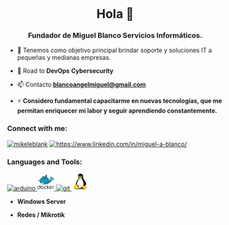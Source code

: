 <h1 align="center">Hola 👋</h1>
<h3 align="center">Fundador de Miguel Blanco Servicios Informáticos.</h3>

- 🔭 Tenemos como objetivo principal brindar soporte y soluciones IT a pequeñas y medianas empresas.

- 🌱 Road to **DevOps** **Cybersecurity**

- 📫 Contacto **blancoangelmiguel@gmail.com**

- ⚡ **Considero fundamental capacitarme en nuevas tecnologías, que me permitan enriquecer mi labor y seguir aprendiendo constantemente.**

<h3 align="left">Connect with me:</h3>
<p align="left">
<a href="https://twitter.com/mikeleblank" target="blank"><img align="center" src="https://raw.githubusercontent.com/rahuldkjain/github-profile-readme-generator/master/src/images/icons/Social/twitter.svg" alt="mikeleblank" height="30" width="40" /></a>
<a href="https://linkedin.com/in/miguel-a-blanco/" target="blank"><img align="center" src="https://raw.githubusercontent.com/rahuldkjain/github-profile-readme-generator/master/src/images/icons/Social/linked-in-alt.svg" alt="https://www.linkedin.com/in/miguel-a-blanco/" height="30" width="40" /></a>
</p>

<h3 align="left">Languages and Tools:</h3>
<p align="left"> <a href="https://www.arduino.cc/" target="_blank" rel="noreferrer"> <img src="https://cdn.worldvectorlogo.com/logos/arduino-1.svg" alt="arduino" width="40" height="40"/> </a> <a href="https://www.docker.com/" target="_blank" rel="noreferrer"> <img src="https://raw.githubusercontent.com/devicons/devicon/master/icons/docker/docker-original-wordmark.svg" alt="docker" width="40" height="40"/> </a> <a href="https://git-scm.com/" target="_blank" rel="noreferrer"> <img src="https://www.vectorlogo.zone/logos/git-scm/git-scm-icon.svg" alt="git" width="40" height="40"/> </a> <a href="https://www.linux.org/" target="_blank" rel="noreferrer"> <img src="https://raw.githubusercontent.com/devicons/devicon/master/icons/linux/linux-original.svg" alt="linux" width="40" height="40"/> </a> </p>

- **Windows Server**

- **Redes / Mikrotik**
